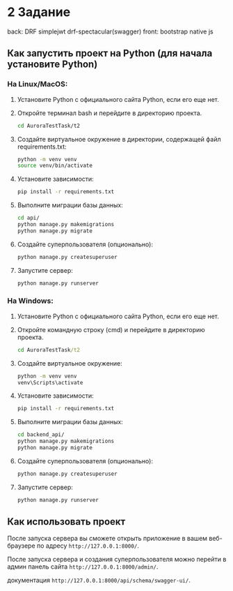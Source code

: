 # 2 Задание
back:
DRF
simplejwt
drf-spectacular(swagger)
front:
bootstrap
native js


## Как запустить проект на Python (для начала установите Python)

### На Linux/MacOS:


1. Установите Python с официального сайта Python, если его еще нет.

2. Откройте терминал bash и перейдите в директорию проекта.
    ```bash
    cd AuroraTestTask/t2
    ```

3. Создайте виртуальное окружение в директории, содержащей файл requirements.txt:
    ```bash
    python -m venv venv
    source venv/bin/activate
    ```

4. Установите зависимости:
    ```bash
    pip install -r requirements.txt
    ```

5. Выполните миграции базы данных:
    ```bash
    cd api/ 
    python manage.py makemigrations
    python manage.py migrate
    ```

6. Создайте суперпользователя (опционально):
    ```bash
    python manage.py createsuperuser
    ```

7. Запустите сервер:
    ```bash
    python manage.py runserver
    ```

### На Windows:

1. Установите Python с официального сайта Python, если его еще нет.

2. Откройте командную строку (cmd) и перейдите в директорию проекта.
    ```cmd
    cd AuroraTestTask/t2
    ```

3. Создайте виртуальное окружение:
    ```cmd
    python -m venv venv
    venv\Scripts\activate
    ```

4. Установите зависимости:
    ```cmd
    pip install -r requirements.txt
    ```

5. Выполните миграции базы данных:
    ```cmd
    cd backend_api/
    python manage.py makemigrations
    python manage.py migrate
    ```

6. Создайте суперпользователя (опционально):
    ```cmd
    python manage.py createsuperuser
    ```

7. Запустите сервер:
    ```cmd
    python manage.py runserver
    ```

## Как использовать проект

После запуска сервера вы сможете открыть приложение в вашем веб-браузере по адресу `http://127.0.0.1:8000/`.

После запуска сервера и создания суперпользователя можно перейти в админ панель сайта `http://127.0.0.1:8000/admin/`.

документация `http://127.0.0.1:8000/api/schema/swagger-ui/`.

